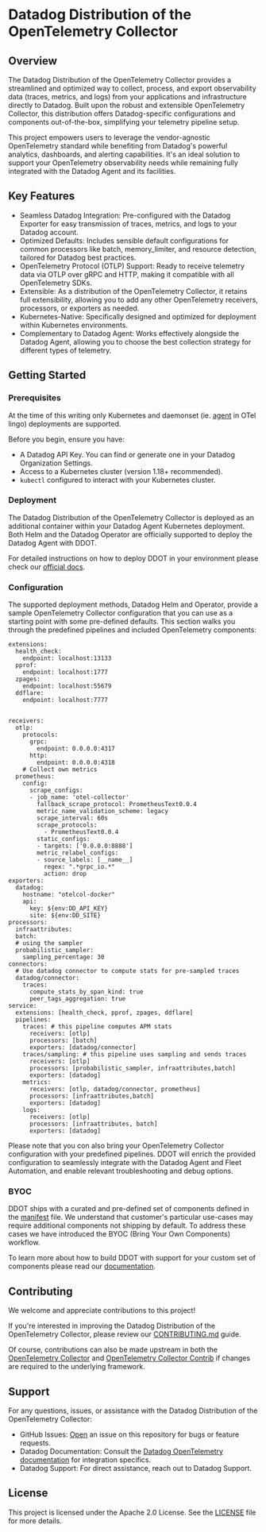 # Datadog Distribution of the OpenTelemetry Collector

## Overview

The Datadog Distribution of the OpenTelemetry Collector provides a streamlined and optimized way to collect, process, and export observability data (traces, metrics, and logs) from your applications and infrastructure directly to Datadog. Built upon the robust and extensible OpenTelemetry Collector, this distribution offers Datadog-specific configurations and components out-of-the-box, simplifying your telemetry pipeline setup.

This project empowers users to leverage the vendor-agnostic OpenTelemetry standard while benefiting from Datadog's powerful analytics, dashboards, and alerting capabilities. It's an ideal solution to support your OpenTelemetry observability needs while remaining fully integrated with the Datadog Agent and its facilities.

## Key Features

- Seamless Datadog Integration: Pre-configured with the Datadog Exporter for easy transmission of traces, metrics, and logs to your Datadog account.
- Optimized Defaults: Includes sensible default configurations for common processors like batch, memory_limiter, and resource detection, tailored for Datadog best practices.
- OpenTelemetry Protocol (OTLP) Support: Ready to receive telemetry data via OTLP over gRPC and HTTP, making it compatible with all OpenTelemetry SDKs.
- Extensible: As a distribution of the OpenTelemetry Collector, it retains full extensibility, allowing you to add any other OpenTelemetry receivers, processors, or exporters as needed.
- Kubernetes-Native: Specifically designed and optimized for deployment within Kubernetes environments.
- Complementary to Datadog Agent: Works effectively alongside the Datadog Agent, allowing you to choose the best collection strategy for different types of telemetry.

## Getting Started

### Prerequisites

At the time of this writing only Kubernetes and daemonset (ie. [agent](deployments) in OTel lingo) deployments are supported.

Before you begin, ensure you have:
- A Datadog API Key. You can find or generate one in your Datadog Organization Settings.
- Access to a Kubernetes cluster (version 1.18+ recommended).
- `kubectl` configured to interact with your Kubernetes cluster.

### Deployment

The Datadog Distribution of the OpenTelemetry Collector is deployed as an additional container within your Datadog Agent Kubernetes deployment. Both Helm and the Datadog Operator are officially supported to deploy the Datadog Agent with DDOT.

For detailed instructions on how to deploy DDOT in your environment please check our [official docs](https://docs.datadoghq.com/opentelemetry/setup/ddot_collector/install/?tab=datadogoperator).

### Configuration

The supported deployment methods, Datadog Helm and Operator, provide a sample OpenTelemetry Collector configuration that you can use as a starting point with some pre-defined defaults. This section walks you through the predefined pipelines and included OpenTelemetry components:

```
extensions:
  health_check:
    endpoint: localhost:13133
  pprof:
    endpoint: localhost:1777
  zpages:
    endpoint: localhost:55679
  ddflare:
    endpoint: localhost:7777


receivers:
  otlp:
    protocols:
      grpc:
        endpoint: 0.0.0.0:4317
      http:
        endpoint: 0.0.0.0:4318
    # Collect own metrics
  prometheus:
    config:
      scrape_configs:
      - job_name: 'otel-collector'
        fallback_scrape_protocol: PrometheusText0.0.4
        metric_name_validation_scheme: legacy
        scrape_interval: 60s
        scrape_protocols:
          - PrometheusText0.0.4
        static_configs:
        - targets: ['0.0.0.0:8888']
        metric_relabel_configs:
        - source_labels: [__name__]
          regex: ".*grpc_io.*"
          action: drop
exporters:
  datadog:
    hostname: "otelcol-docker"
    api:
      key: ${env:DD_API_KEY}
      site: ${env:DD_SITE}
processors:
  infraattributes:
  batch:
  # using the sampler
  probabilistic_sampler:
    sampling_percentage: 30
connectors:
  # Use datadog connector to compute stats for pre-sampled traces
  datadog/connector:
    traces:
      compute_stats_by_span_kind: true
      peer_tags_aggregation: true
service:
  extensions: [health_check, pprof, zpages, ddflare]
  pipelines:
    traces: # this pipeline computes APM stats
      receivers: [otlp]
      processors: [batch]
      exporters: [datadog/connector]
    traces/sampling: # this pipeline uses sampling and sends traces
      receivers: [otlp]
      processors: [probabilistic_sampler, infraattributes,batch]
      exporters: [datadog]
    metrics:
      receivers: [otlp, datadog/connector, prometheus]
      processors: [infraattributes,batch]
      exporters: [datadog]
    logs:
      receivers: [otlp]
      processors: [infraattributes, batch]
      exporters: [datadog]
```

Please note that you con also bring your OpenTelemetry Collector configuration with your predefined pipelines. DDOT will enrich the provided configuration to seamlessly integrate with the Datadog Agent and Fleet Automation, and enable relevant troubleshooting and debug options.

### BYOC

DDOT ships with a curated and pre-defined set of components defined in the [manifest](https://github.com/DataDog/datadog-agent/blob/main/comp/otelcol/collector-contrib/impl/manifest.yaml) file. We understand that customer's particular use-cases may require additional components not shipping by default. To address these cases we have introduced the BYOC (Bring Your Own Components) workflow.

To learn more about how to build DDOT with support for your custom set of components please read our [documentation](https://docs.datadoghq.com/opentelemetry/setup/ddot_collector/custom_components/).


## Contributing

We welcome and appreciate contributions to this project!

If you're interested in improving the Datadog Distribution of the OpenTelemetry Collector, please review our [CONTRIBUTING.md](https://github.com/DataDog/datadog-agent/blob/main/docs/public/guidelines/contributing.md) guide.

Of course, contributions can also be made upstream in both the [OpenTelemetry Collector](https://github.com/open-telemetry/opentelemetry-collector) and [OpenTelemetry Collector Contrib](https://github.com/open-telemetry/opentelemetry-collector-contrib) if changes are required to the underlying framework.

## Support

For any questions, issues, or assistance with the Datadog Distribution of the OpenTelemetry Collector:
- GitHub Issues: [Open](https://github.com/DataDog/datadog-agent/issues) an issue on this repository for bugs or feature requests.
- Datadog Documentation: Consult the [Datadog OpenTelemetry documentation]() for integration specifics.
- Datadog Support: For direct assistance, reach out to Datadog Support.

## License

This project is licensed under the Apache 2.0 License. See the [LICENSE](https://raw.githubusercontent.com/DataDog/datadog-agent/refs/heads/main/LICENSE) file for more details.
